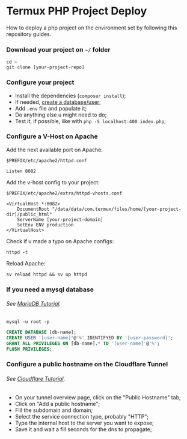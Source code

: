 # Termux PHP Project Deploy
How to deploy a php project on the environment set by following this repository guides.

### Download your project on `~/` folder
```shell
cd ~
git clone [your-project-repo]
```

### Configure your project
- Install the dependencies (`composer install`);
- If needed, [create a database/user](#if-you-need-a-mysql-database);
- Add `.env` file and populate it;
- Do anything else u might need to do;
- Test it, if possible, like with `php -S localhost:400 index.php`;

### Configure a V-Host on Apache
Add the next available port on Apache:

`$PREFIX/etc/apache2/httpd.conf`
```properties
Listen 8082
```
Add the v-host config to your project:

`$PREFIX/etc/apache2/extra/httpd-vhosts.conf`
```properties
<VirtualHost *:8082>
    DocumentRoot "/data/data/com.termux/files/home/[your-project-dir]/public_html"
    ServerName [your-project-domain]
    SetEnv ENV production
</VirtualHost>
```
Check if u made a typo on Apache configs:
```shell
httpd -t
```
Reload Apache:
```shell
sv reload httpd && sv up httpd
```

### If you need a mysql database
###### See [MariaDB Tutorial](/MARIADB.md).
```shell
mysql -u root -p
```
```sql
CREATE DATABASE [db-name];
CREATE USER '[user-name]'@'%' IDENTIFYED BY '[user-password]';
GRANT ALL PRIVILEGES ON [db-name].* TO '[user-name]'@'%';
FLUSH PRIVILEGES;
```

### Configure a public hostname on the Cloudflare Tunnel
###### See [Cloudflare Tutorial](/CLOUDFLARED.md).
- On your tunnel overview page, click on the "Public Hostname" tab;
- Click on "Add a public hostname";
- Fill the subdomain and domain;
- Select the service connection type, probably "HTTP";
- Type the internal host to the server you want to expose; 
- Save it and wait a fill seconds for the dns to propagate;